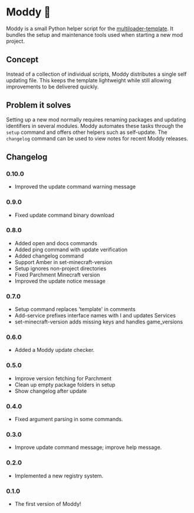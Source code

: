 # Moddy 🤖

Moddy is a small Python helper script for the [multiloader-template](https://github.com/iamkaf/multiloader-template). It bundles the setup and maintenance tools used when starting a new mod project.

## Concept

Instead of a collection of individual scripts, Moddy distributes a single self updating file. This keeps the template lightweight while still allowing improvements to be delivered quickly.

## Problem it solves

Setting up a new mod normally requires renaming packages and updating identifiers in several modules. Moddy automates these tasks through the `setup` command and offers other helpers such as self-update.
The `changelog` command can be used to view notes for recent Moddy releases.

## Changelog


### 0.10.0
- Improved the update command warning message


### 0.9.0
- Fixed update command binary download


### 0.8.0
- Added open and docs commands
- Added ping command with update verification
- Added changelog command
- Support Amber in set-minecraft-version
- Setup ignores non-project directories
- Fixed Parchment Minecraft version
- Improved the update notice message


### 0.7.0
- Setup command replaces 'template' in comments
- Add-service prefixes interface names with I and updates Services
- set-minecraft-version adds missing keys and handles game_versions


### 0.6.0
- Added a Moddy update checker.


### 0.5.0
- Improve version fetching for Parchment
- Clean up empty package folders in setup
- Show changelog after update


### 0.4.0
- Fixed argument parsing in some commands.


### 0.3.0
- Improve update command message; improve help message.


### 0.2.0
- Implemented a new registry system.


### 0.1.0
- The first version of Moddy!

